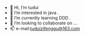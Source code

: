 - 👋 Hi, I’m tudui
- 👀 I’m interested in java .
- 🌱 I’m currently learning DDD .
- 💞️ I’m looking to collaborate on ...
- 📫 e-mail:tuduizifenggu@163.com

<!---
tuduizifenggu/tuduizifenggu is a ✨ special ✨ repository because its `README.md` (this file) appears on your GitHub profile.
You can click the Preview link to take a look at your changes.
--->
